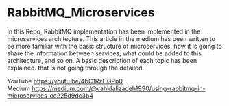 # RabbitMQ_Microservices
In this Repo, RabbitMQ implementation has been implemented in the microservices architecture. This article in the medium has been written to be more familiar with the basic structure of microservices, how it is going to share the information between services, what could be added to this architecture, and so on. A basic description of each topic has been explained. that is not going through the detailed.

YouTube
https://youtu.be/4bC1RzHGPp0 
<br/>
Medium
https://medium.com/@vahidalizadeh1990/using-rabbitmq-in-microservices-cc225d9dc3b4
